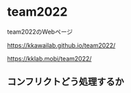 # team2022
team2022のWebページ

https://kkawailab.github.io/team2022/

https://kklab.mobi/team2022/

## コンフリクトどう処理するか
